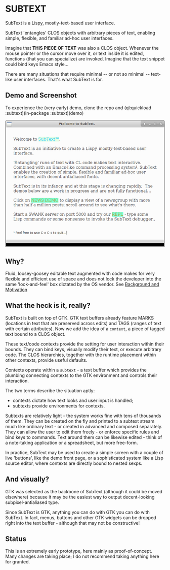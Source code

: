 # SUBTEXT 

SubText is a Lispy, mostly-text-based user interface. 

SubText 'entangles' CLOS objects with arbitrary pieces of text, enabling simple, flexible, and familiar ad-hoc user interfaces.  

Imagine that **THIS PIECE OF TEXT** was also a CLOS object.  Whenever the mouse pointer or the cursor move over it, or text inside it is edited, functions (that you can specialize) are invoked.  Imagine that the text snippet could bind keys Emacs style...  

There are many situations that require minimal -- or not so minimal -- text-like user interfaces.  That's what SubText is for.

## Demo and Screenshot

To experience the (very early) demo, clone the repo and (ql:quickload :subtext)(in-package :subtext)(demo)

![screenshot](Screenshot.png?raw=true) 

## Why?

Fluid, loosey-goosey editable text augmented with code makes for very flexible and efficient use of space and does not lock the developer into the same 'look-and-feel' box dictated by the OS vendor.  See [Background and Motivation](https://github.com/stacksmith/subtext/wiki/Background-and-Motivation)

## What the heck is it, really?

SubText is built on top of GTK.  GTK text buffers already feature MARKS (locations in text that are preserved across edits) and TAGS (ranges of text with certain attributes).  Now we add the idea of a `context`, a piece of tagged text bound to a CLOS object.

These text/code contexts provide the setting for user interaction within their bounds.  They can bind keys, visually modify their text, or execute arbitrary code.  The CLOS hierarchies, together with the runtime placement within other contexts, provide useful defaults.

Contexts operate within a `subtext` - a text buffer which provides the plumbing connecting contexts to the GTK environment and controls their interaction.

The two terms describe the situation aptly:
 - contexts dictate how text looks and user input is handled;
 - subtexts provide environments for contexts.

Subtexts are relatively light - the system works fine with tens of thousands of them.  They can be created on the fly and printed to a subtext stream much like ordinary text - or created in advanced and composed separately.  They can allow the user to edit them freely - or enforce specific rules and bind keys to commands.  Text around them can be likewise edited - think of a note-taking application or a spreadsheet, but more free-form.

In practice, SubText may be used to create a simple screen with a couple of live 'buttons', like the demo front page, or a sophisticated system like a Lisp source editor, where contexts are directly bound to nested sexps.


## And visually?

GTK was selected as the backbone of SubText (although it could be moved elsewhere) because it may be the easiest way to output decent-looking subpixel-antialiased type.

Since SubText is GTK, anything you can do with GTK you can do with SubText.  In fact, menus, buttons and other GTK widgets can be dropped right into the text buffer - although that may not be constructive!


## Status

This is an extremely early prototype, here mainly as proof-of-concept.  Many changes are taking place; I do not recommend taking anything here for granted.

